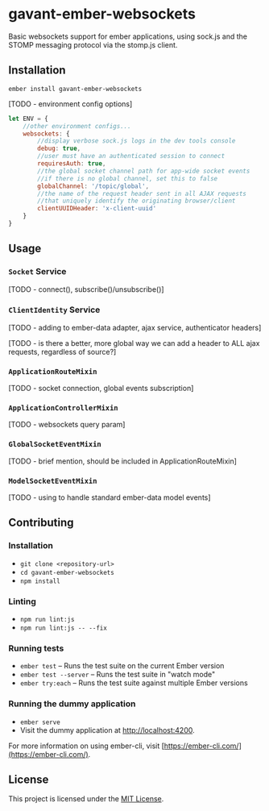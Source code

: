 gavant-ember-websockets
==============================================================================

Basic websockets support for ember applications, using sock.js and the STOMP messaging protocol via the stomp.js client.

Installation
------------------------------------------------------------------------------

```
ember install gavant-ember-websockets
```

[TODO - environment config options]

```js
let ENV = {
    //other environment configs...
    websockets: {
        //display verbose sock.js logs in the dev tools console
        debug: true,
        //user must have an authenticated session to connect
        requiresAuth: true,
        //the global socket channel path for app-wide socket events
        //if there is no global channel, set this to false
        globalChannel: '/topic/global',
        //the name of the request header sent in all AJAX requests
        //that uniquely identify the originating browser/client
        clientUUIDHeader: 'x-client-uuid'
    }
}
```

Usage
------------------------------------------------------------------------------

### `Socket` Service

[TODO - connect(), subscribe()/unsubscribe()]

### `ClientIdentity` Service

[TODO - adding to ember-data adapter, ajax service, authenticator headers]

[TODO - is there a better, more global way we can add a header to ALL ajax requests, regardless of source?]

### `ApplicationRouteMixin`

[TODO - socket connection, global events subscription]

### `ApplicationControllerMixin`

[TODO - websockets query param]

### `GlobalSocketEventMixin`

[TODO - brief mention, should be included in ApplicationRouteMixin]

### `ModelSocketEventMixin`

[TODO - using to handle standard ember-data model events]

Contributing
------------------------------------------------------------------------------

### Installation

* `git clone <repository-url>`
* `cd gavant-ember-websockets`
* `npm install`

### Linting

* `npm run lint:js`
* `npm run lint:js -- --fix`

### Running tests

* `ember test` – Runs the test suite on the current Ember version
* `ember test --server` – Runs the test suite in "watch mode"
* `ember try:each` – Runs the test suite against multiple Ember versions

### Running the dummy application

* `ember serve`
* Visit the dummy application at [http://localhost:4200](http://localhost:4200).

For more information on using ember-cli, visit [https://ember-cli.com/](https://ember-cli.com/).

License
------------------------------------------------------------------------------

This project is licensed under the [MIT License](LICENSE.md).
